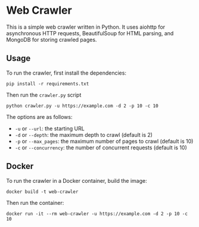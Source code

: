 # Web Crawler

This is a simple web crawler written in Python. It uses aiohttp for asynchronous HTTP requests, BeautifulSoup for HTML parsing, and MongoDB for storing crawled pages.

## Usage

To run the crawler, first install the dependencies:

`pip install -r requirements.txt`

Then run the `crawler.py` script

`python crawler.py -u https://example.com -d 2 -p 10 -c 10`

The options are as follows:

- `-u` or `--url`: the starting URL
- `-d` or `--depth`: the maximum depth to crawl (default is 2)
- `-p` or `--max_pages`: the maximum number of pages to crawl (default is 10)
- `-c` or `--concurrency`: the number of concurrent requests (default is 10)

## Docker

To run the crawler in a Docker container, build the image:

`docker build -t web-crawler `

Then run the container:

`docker run -it --rm web-crawler -u https://example.com -d 2 -p 10 -c 10`
